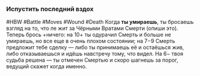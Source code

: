 ### Испустить последний вздох

#HBW #Battle #Moves #Wound #Death 
Когда **ты умираешь**, ты бросаешь взгляд на то, что ле жит за Чёрными Вратами Смерти (опиши это). Теперь брось +ничего: на 10+ ты одурачил Смерть и больше не умираешь, но все еще в очень плохом состоянии; на 7−9 Смерть предложит тебе сделку — либо ты принимаешь её и остаёшься жив, либо отказываешься и идёшь навстречу тому, что видел. На 6− твоя судьба решена — ты отмечен Смертью и скоро шагнешь за порог, ведущий скажет когда именно.